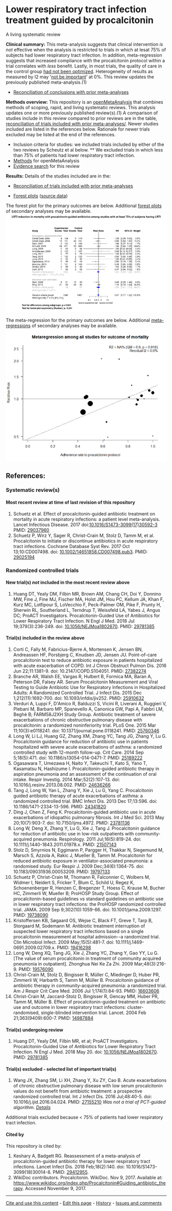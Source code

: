 Lower respiratory tract infection treatment guided by procalcitonin
============================================
A living systematic review

**Clinical summary:** This meta-analysis suggests that clinical intervention *is not* effective when the analysis is restricted to trials in which at lesat 75% of subjects had lower respiratory tract infection. In addition, meta-regression suggests that increased compliance with the procalcitonin protocol within a trial correlates with *less* benefit. Lastly, in most trials, the quality of care in the control group [had not been optimized](https://www.wikidoc.org/index.php/Randomized_controlled_trial#Control_group_optimization). Heterogeneity of results as measured by I2 may '[not be important](http://handbook-5-1.cochrane.org/chapter_9/9_5_2_identifying_and_measuring_heterogeneity.htm)' at 0%. This review updates the previously published meta-analysis.(1)

* [Reconciliation of conclusions with prior meta-analyses](files/reconciliation-tables/Reconciliation%20of%20conclusions.pdf)
<!--
* [Keep current with this topic](files/searching/Keep-up.md) (not available)
-->

**Methods overview:** This repository is an [openMetaAnalysis](https://openmetaanalysis.github.io/) that combines methods of scoping, rapid, and living systematic reviews.  This analysis updates one or more previously published review(s).(1) A comparison of studies include in this review compared to prior reviews are in the table, [reconciliation of trials included with prior meta-analyses/](files/reconciliation-tables/Reconciliation%20of%20studies.pdf). Newer studies included are listed in the references below. Rationale for newer trials excluded may be listed at the end of the references. 
* Inclusion criteria for studies: we included trials included by either of the two reviews by Scheutz et al below. 
** We excluded trials in which less than 75% of patients had lower respiratory tract infection.
* [Methods](http://openmetaanalysis.github.io/methods.html) for openMetaAnalysis
* [Evidence search](files/searching/evidence-search.md) for this review 

**Results:** Details of the studies included are in the:
* [Reconciliation of trials included with prior meta-analyses](files/reconciliation-tables/Reconciliation%20of%20studies.pdf)
<!--
* [Description of studies (PICO table)](files/study-details/table-pico.pdf) (under construction)
* [Risk of bias assessment](files/study-details/table-bias.pdf) (under construction)-->
* [Forest plots](../master/files/forest-plots) ([source data](files/data))
<!--* [Network plots](../master/files/network) (optional)-->

The forest plot for the primary outcomes are below. Additional [forest plots](files/forest-plots) of secondary analyses may be available. 
![Principle results](files/forest-plots/Outcome-Primary.png)

The meta-regression for the primary outcomes are below. Additional [meta-regressions](files/metaregression) of secondary analyses may be available. 
![Principle results for benefit](files/metaregression/Outcome-Primary.png "Principle results for benefit]")

References:
----------------------------------

### Systematic review(s)
#### Most recent review at time of last revision of this repository
1. Schuetz et al. Effect of procalcitonin-guided antibiotic treatment on mortality in acute respiratory infections: a patient level meta-analysis. Lancet Infectious Disease. 2017 doi:[10.1016/S1473-3099(17)30592-3](http://doi.org/10.1016/S1473-3099(17)30592-3) PMID: [29037960](http://pubmed.gov/29037960)
2. Schuetz P, Wirz Y, Sager R, Christ-Crain M, Stolz D, Tamm M, et al. Procalcitonin to initiate or discontinue antibiotics in acute respiratory tract
infections. Cochrane Database Syst Rev. 2017 Oct 13;10:CD007498. doi: [10.1002/14651858.CD007498.pub3](http://doi.org/10.1002/14651858.CD007498.pub3). PMID: [29025194](http://pubmed.gov/29025194)

### Randomized controlled trials
#### New trial(s) *not* included in the most recent review above
1. Huang DT, Yealy DM, Filbin MR, Brown AM, Chang CH, Doi Y, Donnino MW, Fine J, Fine MJ, Fischer MA, Holst JM, Hou PC, Kellum JA, Khan F, Kurz MC, Lotfipour S, LoVecchio F, Peck-Palmer OM, Pike F, Prunty H, Sherwin RL, Southerland L, Terndrup T, Weissfeld LA, Yabes J, Angus DC; ProACT Investigators. Procalcitonin-Guided Use of Antibiotics for Lower Respiratory Tract Infection. N Engl J Med. 2018 Jul 19;379(3):236-249. doi: [10.1056/NEJMoa1802670](http://doi.org/10.1056/NEJMoa1802670). PMID: [29781385](http://pubmed.gov/29781385)

#### Trial(s) included in the review above
1. Corti C, Fally M, Fabricius-Bjerre A, Mortensen K, Jensen BN, Andreassen HF, Porsbjerg C, Knudsen JD, Jensen JU. Point-of-care procalcitonin test to reduce antibiotic exposure in patients hospitalized with acute exacerbation of COPD. Int J Chron Obstruct Pulmon Dis. 2016 Jun 22;11:1381-9. doi: 10.2147/COPD.S104051. PMID: [27382274](http://pubmed.gov/27382274)
2. Branche AR, Walsh EE, Vargas R, Hulbert B, Formica MA, Baran A, Peterson DR, Falsey AR. Serum Procalcitonin Measurement and Viral Testing to Guide Antibiotic  Use for Respiratory Infections in Hospitalized Adults: A Randomized Controlled Trial. J Infect Dis. 2015 Dec 1;212(11):1692-700. doi: 10.1093/infdis/jiv252. PMID: [25910632](http://pubmed.gov/25910632)
3. Verduri A, Luppi F, D'Amico R, Balduzzi S, Vicini R, Liverani A, Ruggieri V, Plebani M, Barbaro MP, Spanevello A, Canonica GW, Papi A, Fabbri LM, Beghè B; FARM58J2XH Study Group. Antibiotic treatment of severe exacerbations of chronic obstructive pulmonary disease with procalcitonin: a randomized noninferiority trial. PLoS One. 2015 Mar 11;10(3):e0118241. doi: 10.1371/journal.pone.0118241. PMID: [25760346](http://pubmed.gov/25760346)
4. Long W, Li LJ, Huang GZ, Zhang XM, Zhang YC, Tang JG, Zhang Y, Lu G. Procalcitonin guidance for reduction of antibiotic use in patients hospitalized with severe acute exacerbations of asthma: a randomized controlled study with 12-month follow-up. Crit Care. 2014 Sep 5;18(5):471. doi: 10.1186/s13054-014-0471-7. PMID: [25189222](http://pubmed.gov/25189222) 
5. Ogasawara T, Umezawa H, Naito Y, Takeuchi T, Kato S, Yano T, Kasamatsu N, Hashizume I. Procalcitonin-guided antibiotic therapy in aspiration pneumonia and an assessment of the continuation of oral intake. Respir Investig. 2014 Mar;52(2):107-13. doi: 10.1016/j.resinv.2013.08.002. PMID: [24636266](http://pubmed.gov/24636266)
6. Tang J, Long W, Yan L, Zhang Y, Xie J, Lu G, Yang C. Procalcitonin guided antibiotic therapy of acute exacerbations of asthma: a randomized controlled trial. BMC Infect Dis. 2013 Dec 17;13:596. doi: 10.1186/1471-2334-13-596. PMID: [24341820](http://pubmed.gov/24341820)
7. Ding J, Chen Z, Feng K. Procalcitonin-guided antibiotic use in acute exacerbations of idiopathic pulmonary fibrosis. Int J Med Sci. 2013 May 20;10(7):903-7. doi: 10.7150/ijms.4972. PMID: [23781136](http://pubmed.gov/23781136)
8. Long W, Deng X, Zhang Y, Lu G, Xie J, Tang J. Procalcitonin guidance for reduction of antibiotic use in low-risk outpatients with community-acquired pneumonia. Respirology. 2011 Jul;16(5):819-24. doi: 10.1111/j.1440-1843.2011.01978.x. PMID: [21507143](http://pubmed.gov/21507143)
9. Stolz D, Smyrnios N, Eggimann P, Pargger H, Thakkar N, Siegemund M, Marsch S, Azzola A, Rakic J, Mueller B, Tamm M. Procalcitonin for reduced antibiotic exposure in ventilator-associated pneumonia: a randomised study. Eur Respir J. 2009 Dec;34(6):1364-75. doi: 10.1183/09031936.00053209. PMID: [19797133](http://pubmed.gov/19797133)
10. Schuetz P, Christ-Crain M, Thomann R, Falconnier C, Wolbers M, Widmer I, Neidert S, Fricker T, Blum C, Schild U, Regez K, Schoenenberger R, Henzen C, Bregenzer T, Hoess C, Krause M, Bucher HC, Zimmerli W, Mueller B; ProHOSP Study Group. Effect of procalcitonin-based guidelines vs standard guidelines on antibiotic use in lower respiratory tract infections: the ProHOSP randomized
controlled trial. JAMA. 2009 Sep 9;302(10):1059-66. doi: 10.1001/jama.2009.1297. PMID: [19738090](http://pubmed.gov/19738090)
11. Kristoffersen KB, Søgaard OS, Wejse C, Black FT, Greve T, Tarp B, Storgaard M, Sodemann M. Antibiotic treatment interruption of suspected lower respiratory tract infections based on a single procalcitonin measurement at hospital admission--a randomized trial. Clin Microbiol Infect. 2009 May;15(5):481-7. doi: 10.1111/j.1469-0691.2009.02709.x. PMID: [19416298](http://pubmed.gov/19416298)
12. Long W, Deng XQ, Tang JG, Xie J, Zhang YC, Zhang Y, Gao YY, Lu G. [The value of serum procalcitonin in treatment of community acquired pneumonia in outpatient]. Zhonghua Nei Ke Za Zhi. 2009 Mar;48(3):216-9. PMID: [19576090](http://pubmed.gov/19576090)
13. Christ-Crain M, Stolz D, Bingisser R, Müller C, Miedinger D, Huber PR, Zimmerli W, Harbarth S, Tamm M, Müller B. Procalcitonin guidance of antibiotic therapy in community-acquired pneumonia: a randomized trial. Am J Respir Crit Care Med. 2006 Jul 1;174(1):84-93. PMID: [16603606](http://pubmed.gov/16603606)
14. Christ-Crain M, Jaccard-Stolz D, Bingisser R, Gencay MM, Huber PR, Tamm M, Müller B. Effect of procalcitonin-guided treatment on antibiotic use and outcome in lower respiratory tract infections: cluster-randomised, single-blinded intervention trial. Lancet. 2004 Feb 21;363(9409):600-7. PMID: [14987884](http://pubmed.gov/14987884)

#### Trial(s) undergoing review
1. Huang DT, Yealy DM, Filbin MR, et al; ProACT Investigators. Procalcitonin-Guided Use of Antibiotics for Lower Respiratory Tract Infection. N Engl J Med. 2018 May 20. doi: [10.1056/NEJMoa1802670](http://doi.org/10.1056/NEJMoa1802670). PMID: [29781385](http://pubmed.gov/29781385)

#### Trial(s) excluded - selected list of important trial(s)
1. Wang JX, Zhang SM, Li XH, Zhang Y, Xu ZY, Cao B. Acute exacerbations of chronic obstructive pulmonary disease with low serum procalcitonin values do not benefit from antibiotic treatment: a prospective randomized controlled trial. Int J Infect Dis. 2016 Jul;48:40-5. doi: 10.1016/j.ijid.2016.04.024. PMID: [27155210](http://pubmed.gov/27155210) *Was not a trial of PCT-guided algorithm. [Details](https://github.com/openMetaAnalysis/Pneumonia-treatment-guided-by-procalcitonin/issues/3)*

Additional trials excluded because < 75% of patients had lower respiratory tract infection.

#### Cited by
This repository is cited by:

1. Keshary A, Badgett RG. Reassessment of a meta-analysis of procalcitonin-guided antibiotic therapy for lower respiratory tract infections. Lancet Infect Dis. 2018 Feb;18(2):140. doi: 10.1016/S1473-3099(18)30014-8. PMID: [29412955](http://pubmed.gov/29412955).
2. WikiDoc contributors. Procalcitonin. WikiDoc. Nov 9, 2017. Available at: https://www.wikidoc.org/index.php/Procalcitonin#Guiding_antibiotic_therapy. Accessed November 9, 2017. 

-------------------------------
[Cite and use this content](https://github.com/openMetaAnalysis/openMetaAnalysis.github.io/blob/master/reusing.MD)  - [Edit this page](../../edit/master/README.md) - [History](../../commits/master/README.md)  - 
[Issues and comments](../../issues?q=is%3Aboth+is%3Aissue)

